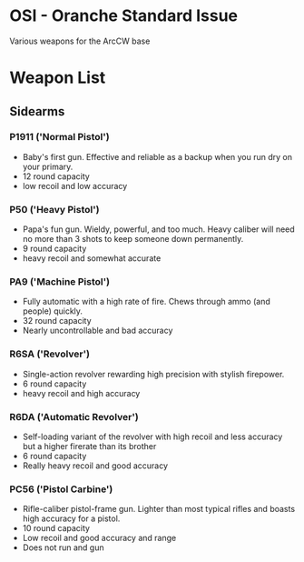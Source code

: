 # OSI - Oranche Standard Issue
Various weapons for the ArcCW base


# Weapon List

## Sidearms
### P1911 ('Normal Pistol')
- Baby's first gun. Effective and reliable as a backup when you run dry on your primary.
- 12 round capacity
- low recoil and low accuracy
### P50 ('Heavy Pistol')
- Papa's fun gun. Wieldy, powerful, and too much. Heavy caliber will need no more than 3 shots to keep someone down permanently.
- 9 round capacity
- heavy recoil and somewhat accurate
### PA9 ('Machine Pistol')
- Fully automatic with a high rate of fire. Chews through ammo (and people) quickly.
- 32 round capacity
- Nearly uncontrollable and bad accuracy
### R6SA ('Revolver')
- Single-action revolver rewarding high precision with stylish firepower.
- 6 round capacity
- heavy recoil and high accuracy
### R6DA ('Automatic Revolver')
- Self-loading variant of the revolver with high recoil and less accuracy but a higher firerate than its brother
- 6 round capacity
- Really heavy recoil and good accuracy
### PC56 ('Pistol Carbine')
- Rifle-caliber pistol-frame gun. Lighter than most typical rifles and boasts high accuracy for a pistol.
- 10 round capacity
- Low recoil and good accuracy and range
- Does not run and gun
